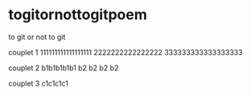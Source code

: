 # togitornottogitpoem

to git or not to git

couplet 1
111111111111111111
2222222222222222
333333333333333333

couplet 2
b1b1b1b1b1
b2 b2 b2 b2

couplet 3
c1c1c1c1
